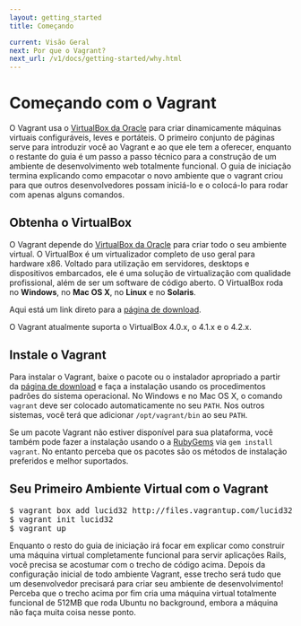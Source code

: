 ```yaml
---
layout: getting_started
title: Começando

current: Visão Geral
next: Por que o Vagrant?
next_url: /v1/docs/getting-started/why.html
---
```

# Começando com o Vagrant

O Vagrant usa o [VirtualBox da Oracle](http://www.virtualbox.org)
para criar dinamicamente máquinas virtuais configuráveis, leves e portáteis.
O primeiro conjunto de páginas serve para introduzir você ao Vagrant e ao que
ele tem a oferecer, enquanto o restante do guia é um passo a passo técnico para
a construção de um ambiente de desenvolvimento web totalmente funcional. O
guia de iniciação termina explicando como empacotar o novo ambiente que o
vagrant criou para que outros desenvolvedores possam iniciá-lo e o colocá-lo
para rodar com apenas alguns comandos.

## Obtenha o VirtualBox

O Vagrant depende do [VirtualBox da Oracle](http://www.virtualbox.org) para
criar todo o seu ambiente virtual. O VirtualBox é um virtualizador completo de
uso geral para hardware x86. Voltado para utilização em servidores,
desktops e dispositivos embarcados, ele é uma solução de virtualização com
qualidade profissional, além de ser um software de código aberto. O VirtualBox
roda no **Windows**, no **Mac OS X**, no **Linux** e no **Solaris**.

Aqui está um link direto para a [página de download](http://www.virtualbox.org/wiki/Downloads).

O Vagrant atualmente suporta o VirtualBox 4.0.x, o 4.1.x e o 4.2.x.

## Instale o Vagrant

Para instalar o Vagrant, baixe o pacote ou o instalador apropriado a partir da
[página de download](http://downloads.vagrantup.com) e faça a instalação
usando os procedimentos padrões do sistema operacional. No Windows e no
Mac OS X, o comando `vagrant` deve ser colocado automaticamente no seu `PATH`.
Nos outros sistemas, você terá que adicionar `/opt/vagrant/bin` ao seu `PATH`.

Se um pacote Vagrant não estiver disponível para sua plataforma, você também
pode fazer a instalação usando o a [RubyGems](http://rubygems.org/gems/vagrant)
via `gem install vagrant`. No entanto perceba que os pacotes são os métodos de instalação preferidos e melhor suportados.

## Seu Primeiro Ambiente Virtual com o Vagrant

<pre>
$ vagrant box add lucid32 http://files.vagrantup.com/lucid32.box
$ vagrant init lucid32
$ vagrant up
</pre>

Enquanto o resto do guia de iniciação irá focar em explicar como construir uma
máquina virtual completamente funcional para servir aplicações Rails, você
precisa se acostumar com o trecho de código acima. Depois da configuração
inicial de todo ambiente Vagrant, esse trecho será tudo que um desenvolvedor
precisará para criar seu ambiente de desenvolvimento! Perceba que o trecho
acima por fim cria uma máquina virtual totalmente funcional de 512MB que roda
Ubuntu no background, embora a máquina não faça muita coisa nesse ponto.
